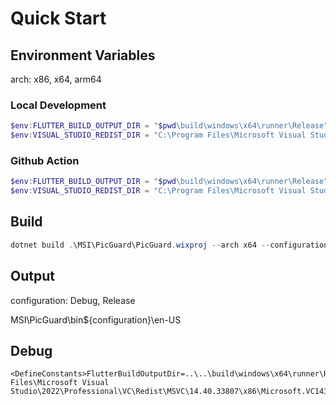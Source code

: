 # Quick Start

## Environment Variables

arch: x86, x64, arm64

### Local Development

```powershell
$env:FLUTTER_BUILD_OUTPUT_DIR = "$pwd\build\windows\x64\runner\Release"
$env:VISUAL_STUDIO_REDIST_DIR = "C:\Program Files\Microsoft Visual Studio\2022\Professional\VC\Redist\MSVC\14.40.33807\${arch}\Microsoft.VC143.CRT"
```

### Github Action

```powershell
$env:FLUTTER_BUILD_OUTPUT_DIR = "$pwd\build\windows\x64\runner\Release"
$env:VISUAL_STUDIO_REDIST_DIR = "C:\Program Files\Microsoft Visual Studio\2022\Enterprise\VC\Redist\MSVC\14.40.33807\${arch}\Microsoft.VC143.CRT"
```

## Build

```powershell
dotnet build .\MSI\PicGuard\PicGuard.wixproj --arch x64 --configuration Release
```

## Output

configuration: Debug, Release

MSI\PicGuard\bin\${configuration}\en-US

## Debug

```text
<DefineConstants>FlutterBuildOutputDir=..\..\build\windows\x64\runner\Release;VisualStudoRedistDir=C:\Program Files\Microsoft Visual Studio\2022\Professional\VC\Redist\MSVC\14.40.33807\x86\Microsoft.VC143.CRT</DefineConstants>
```
